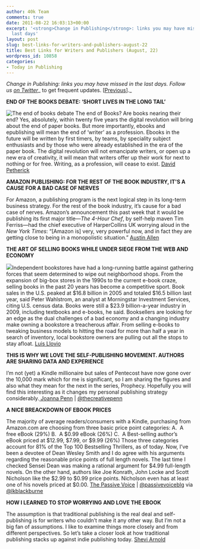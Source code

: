 ```yaml
---
author: 40k Team
comments: true
date: 2011-08-22 16:03:13+00:00
excerpt: '<strong>Change in Publishing</strong>: links you may have missed in the
  last days'
layout: post
slug: best-links-for-writers-and-publishers-august-22
title: Best Links for Writers and Publishers (August, 22)
wordpress_id: 10858
categories:
- Today in Publishing
---
```


_Change in Publishing: links you may have missed in the last days.
Follow us [on Twitter](http://www.twitter.com/40kbooks)__ to get frequent updates. [[Previous](http://www.40kbooks.com/?p=10581)]._

**END OF THE BOOKS DEBATE: ‘SHORT LIVES IN THE LONG TAIL’**

![The end of books debate](http://www.40kbooks.com/wp-content/uploads/Morrison-Ewan-369x283.jpg) The end of Books? Are books nearing their end? Yes, absolutely, within twenty five years the digital revolution will bring about the end of paper books. But more importantly, ebooks and epublishing will mean the end of ‘writer’ as a profession. Ebooks in the future will be written by first timers, by teams, by speciality subject enthusiasts and by those who were already established in the era of the paper book. The digital revolution will not emancipate writers, or open up a new era of creativity, it will mean that writers offer up their work for next to nothing or for free. Writing, as a profession, will cease to exist.
[David Petherick](http://edinburghfestival.org/2011/08/22/end-of-books-debate-ewan-morrisons-short-lives-in-the-long-tail/)

**AMAZON PUBLISHING: FOR THE REST OF THE BOOK INDUSTRY, IT'S A CAUSE FOR A BAD CASE OF NERVES**

For Amazon, a publishing program is the next logical step in its long-term business strategy. For the rest of the book industry, it’s cause for a bad case of nerves. Amazon’s announcement this past week that it would be publishing its first major title—_The 4-Hour Chef_, by self-help maven Tim Ferriss—had the chief executive of HarperCollins UK worrying aloud in the _New York Times_: “[Amazon is] very, very powerful now, and in fact they are getting close to being in a monopolistic situation.”
[Austin Allen](http://bigthink.com/ideas/39844)

**THE ART OF SELLING BOOKS WHILE UNDER SIEGE FROM THE WEB AND ECONOMY**

![](http://www.40kbooks.com/wp-content/uploads/mw0821books.jpeg)Independent bookstores have had a long-running battle against gathering forces that seem determined to wipe out neighborhood shops. From the expansion of big-box stores in the 1990s to the current e-book craze, selling books in the past 20 years has become a competitive sport.
Book sales in the U.S. peaked at $16.8 billion in 2005 and totaled $16.5 billion last year, said Peter Wahlstrom, an analyst at Morningstar Investment Services, citing U.S. census data. Books were still a $23.9 billion-a-year industry in 2009, including textbooks and e-books, he said.
Booksellers are looking for an edge as the dual challenges of a bad economy and a changing industry make owning a bookstore a treacherous affair.
From selling e-books to tweaking business models to hitting the road for more than half a year in search of inventory, local bookstore owners are pulling out all the stops to stay afloat.
[Luis Llovio](http://www2.timesdispatch.com/business/2011/aug/21/tdmony01-the-art-of-selling-books-ar-1251411/)

**THIS IS WHY WE LOVE THE SELF-PUBLISHING MOVEMENT. AUTHORS ARE SHARING DATA AND EXPERIENCE**


I’m not (yet) a Kindle millionaire but sales of Pentecost have now gone over the 10,000 mark which for me is significant, so I am sharing the figures and also what they mean for the next in the series, Prophecy. Hopefully you will find this interesting as it changes my personal publishing strategy considerably.[
Joanna Penn](http://j.mp/qpXR0m) | [@thecreativepenn](http://twitter.com/thecreativepenn)




**A NICE BREACKDOWN OF EBOOK PRICES**




The majority of average readers/consumers with a Kindle, purchasing from Amazon.com are choosing from three basic price point categories:
A.  A free eBook (29%)
B.  A $0.99 eBook (26%)
C.  A Best-selling author’s eBook priced at $12.99, $7.99, or $9.99 (26%)
Those three categories account for 81% of the Top 100 Bestselling Thrillers, as of today.
Now, I’ve been a devotee of Dean Wesley Smith and I do agree with his arguments regarding the reasonable price points of full length novels. The last time I checked Sensei Dean was making a rational argument for $4.99 full-length novels.
On the other hand, authors like Joe Konrath, John Locke and Scott Nicholson like the $2.99 to $0.99 price points. Nicholson even has at least one of his novels priced at $0.00.
[The Passive Voice](http://t.co/jNlIVwT) | [@passivevoiceblg](http://twitter.com/passivevoiceblg) via [@lkblackburne](http://twitter.com/lkblackburne)




**HOW I LEARNED TO STOP WORRYING AND LOVE THE EBOOK**




The assumption is that traditional publishing is the real deal and self-publishing is for writers who couldn’t make it any other way. But I’m not a big fan of assumptions. I like to examine things more closely and from different perspectives. So let’s take a closer look at how traditional publishing stacks up against indie publishing today.
[Shevi Arnold](http://j.mp/p8tyme)



